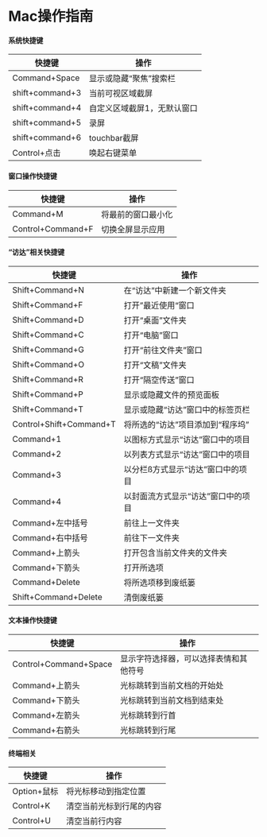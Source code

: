 # Mac操作指南

#### 系统快捷键
| 快捷键          | 操作                        |
|-----------------|-----------------------------|
| Command+Space   | 显示或隐藏“聚焦”搜索栏      |
| shift+command+3 | 当前可视区域截屏            |
| shift+command+4 | 自定义区域截屏1，无默认窗口 |
| shift+command+5 | 录屏                        |
| shift+command+6 | touchbar截屏                |
| Control+点击    | 唤起右键菜单                |

#### 窗口操作快捷键
| 快捷键            | 操作               |
|-------------------|--------------------|
| Command+M         | 将最前的窗口最小化 |
| Control+Command+F | 切换全屏显示应用   |

#### “访达”相关快捷键
| 快捷键                  | 操作                               |
|-------------------------|------------------------------------|
| Shift+Command+N         | 在“访达”中新建一个新文件夹         |
| Shift+Command+F         | 打开”最近使用“窗口                 |
| Shift+Command+D         | 打开“桌面”文件夹                   |
| Shift+Command+C         | 打开“电脑”窗口                     |
| Shift+Command+G         | 打开“前往文件夹”窗口               |
| Shift+Command+O         | 打开“文稿”文件夹                   |
| Shift+Command+R         | 打开“隔空传送”窗口                 |
| Shift+Command+P         | 显示或隐藏文件的预览面板           |
| Shift+Command+T         | 显示或隐藏“访达”窗口中的标签页栏   |
| Control+Shift+Command+T | 将所选的“访达”项目添加到“程序坞”   |
| Command+1               | 以图标方式显示“访达”窗口中的项目   |
| Command+2               | 以列表方式显示“访达”窗口中的项目   |
| Command+3               | 以分栏ß方式显示“访达”窗口中的项目  |
| Command+4               | 以封面流方式显示“访达”窗口中的项目 |
| Command+左中括号        | 前往上一文件夹                     |
| Command+右中括号        | 前往下一文件夹                     |
| Command+上箭头          | 打开包含当前文件夹的文件夹         |
| Command+下箭头          | 打开所选项                         |
| Command+Delete          | 将所选项移到废纸篓                 |
| Shift+Command+Delete    | 清倒废纸篓                         |

#### 文本操作快捷键
| 快捷键                | 操作                                   |
|-----------------------|----------------------------------------|
| Control+Command+Space | 显示字符选择器，可以选择表情和其他符号 |
| Command+上箭头        | 光标跳转到当前文档的开始处             |
| Command+下箭头        | 光标跳转到当前文档到结束处             |
| Command+左箭头        | 光标跳转到行首                         |
| Command+右箭头        | 光标跳转到行尾                         |

#### 终端相关

| 快捷键      | 操作                     |
|-------------|--------------------------|
| Option+鼠标 | 将光标移动到指定位置     |
| Control+K   | 清空当前光标到行尾的内容 |
| Control+U   | 清空当前行内容           |
